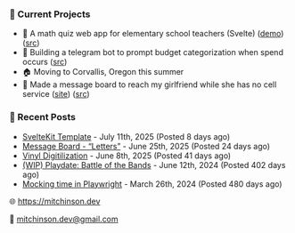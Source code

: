 ### 📌 Current Projects
- 📝 A math quiz web app for elementary school teachers (Svelte) ([demo](https://quiz-staging.mitchinson.dev/)) ([src](https://github.com/bmitchinson/budget-entry))
- 💸 Building a telegram bot to prompt budget categorization when spend occurs ([src](https://github.com/bmitchinson/sms-accountant))
- 🏠 Moving to Corvallis, Oregon this summer
- 💌 Made a message board to reach my girlfriend while she has no cell service ([site](https://letters.mitchinson.dev/)) ([src](https://github.com/bmitchinson/letters))

### 📝 Recent Posts

- [SvelteKit Template](https://blog.mitchinson.dev/sveltekit-template) - July 11th, 2025 (Posted 8 days ago)
- [Message Board - “Letters”](https://blog.mitchinson.dev/letters) - June 25th, 2025 (Posted 24 days ago)
- [Vinyl Digitilization](https://blog.mitchinson.dev/vinyl) - June 8th, 2025 (Posted 41 days ago)
- [(WIP) Playdate: Battle of the Bands](https://blog.mitchinson.dev/playdate-dev-one) - June 12th, 2024 (Posted 402 days ago)
- [Mocking time in Playwright](https://blog.mitchinson.dev/playwright-mock-time) - March 26th, 2024 (Posted 480 days ago)

🌐 https://mitchinson.dev

💌 mitchinson.dev@gmail.com
